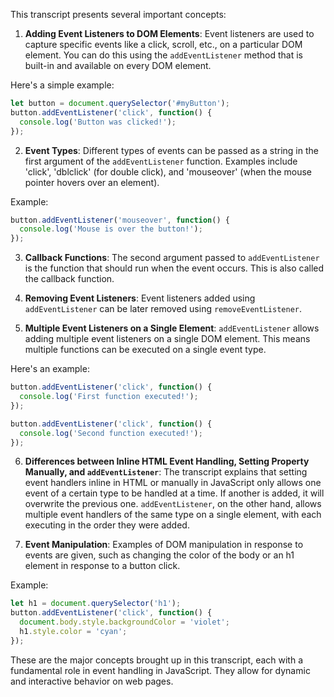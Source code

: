 This transcript presents several important concepts:

1. **Adding Event Listeners to DOM Elements**: Event listeners are used to capture specific events like a click, scroll, etc., on a particular DOM element. You can do this using the `addEventListener` method that is built-in and available on every DOM element.

Here's a simple example:

```javascript
let button = document.querySelector('#myButton');
button.addEventListener('click', function() {
  console.log('Button was clicked!');
});
```

2. **Event Types**: Different types of events can be passed as a string in the first argument of the `addEventListener` function. Examples include 'click', 'dblclick' (for double click), and 'mouseover' (when the mouse pointer hovers over an element).

Example:

```javascript
button.addEventListener('mouseover', function() {
  console.log('Mouse is over the button!');
});
```

3. **Callback Functions**: The second argument passed to `addEventListener` is the function that should run when the event occurs. This is also called the callback function.

4. **Removing Event Listeners**: Event listeners added using `addEventListener` can be later removed using `removeEventListener`.

5. **Multiple Event Listeners on a Single Element**: `addEventListener` allows adding multiple event listeners on a single DOM element. This means multiple functions can be executed on a single event type.

Here's an example:

```javascript
button.addEventListener('click', function() {
  console.log('First function executed!');
});

button.addEventListener('click', function() {
  console.log('Second function executed!');
});
```

6. **Differences between Inline HTML Event Handling, Setting Property Manually, and `addEventListener`**: The transcript explains that setting event handlers inline in HTML or manually in JavaScript only allows one event of a certain type to be handled at a time. If another is added, it will overwrite the previous one. `addEventListener`, on the other hand, allows multiple event handlers of the same type on a single element, with each executing in the order they were added.

7. **Event Manipulation**: Examples of DOM manipulation in response to events are given, such as changing the color of the body or an h1 element in response to a button click.

Example:

```javascript
let h1 = document.querySelector('h1');
button.addEventListener('click', function() {
  document.body.style.backgroundColor = 'violet';
  h1.style.color = 'cyan';
});
```

These are the major concepts brought up in this transcript, each with a fundamental role in event handling in JavaScript. They allow for dynamic and interactive behavior on web pages.